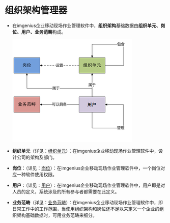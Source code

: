 # 组织架构管理器

* 在imgenius企业移动现场作业管理软件中，**组织架构**基础数据由**组织单元、岗位、用户、业务范畴**构成。

  ![1](./images/组织架构1.png)

* **组织单元**（详见：[组织单元](系统配置手册/组织架构管理器/组织单元.md)）：在imgenius企业移动现场作业管理软件中，设计公司的架构及部门。

* **岗位**：（详见：[岗位](系统配置手册/组织架构管理器/岗位.md)）：在imgenius企业移动现场作业管理软件中，一个岗位对应一种软件使用权限。

* **用户**：（详见：[用户](系统配置手册/组织架构管理器/用户.md)）：在imgenius企业移动现场作业管理软件中，用户即是对人员的定义，系统涉及的所有参与者都需要在此定义。

* **业务范畴**（详见：[业务范畴](系统配置手册/组织架构管理器/业务范畴.md)）：在imgenius企业移动现场作业管理软件中，即日常工作中的工作范围，当使用组织架构和岗位还不足以来定义一个企业的组织架构基础数据时，可用业务范畴来细分。
